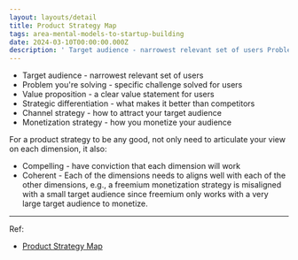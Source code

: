 ```yaml
---
layout: layouts/detail
title: Product Strategy Map
tags: area-mental-models-to-startup-building
date: 2024-03-10T00:00:00.000Z
description: ' Target audience - narrowest relevant set of users Problem you''re solving - specific challenge solved for users Value proposition - a clear value statem... '
---
```

* Target audience - narrowest relevant set of users
* Problem you're solving - specific challenge solved for users
* Value proposition - a clear value statement for users
* Strategic differentiation - what makes it better than competitors
* Channel strategy - how to attract your target audience
* Monetization strategy - how you monetize your audience

For a product strategy to be any good, not only need to articulate your view on each dimension, it also:
* Compelling - have conviction that each dimension will work
* Coherent - Each of the dimensions needs to aligns well with each of the other dimensions, e.g., a freemium monetization strategy is misaligned with a small target audience since freemium only works with a very large target audience to monetize.

---

Ref:
- <a href="https://www.notion.so/anywherearc/Product-Strategy-Map-55a0289ee5bb4c4a9d96ddf5eeb622ec?pvs=4" target="_blank">Product Strategy Map</a>
